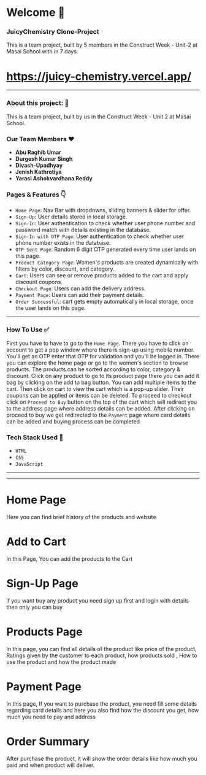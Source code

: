 # Welcome 👋


### JuicyChemistry Clone-Project

This is a team project, built by 5 members in the Construct Week - Unit-2 at Masai School with in 7 days. 

# https://juicy-chemistry.vercel.app/


---

### About this project: 🙌

 This is a team project, built by us in the Construct Week - Unit 2 at Masai School.

### Our Team Members ❤️

- **Abu Raghib Umar**
- **Durgesh Kumar Singh**
- **Divash-Upadhyay**
- **Jenish Kathrotiya**
- **Yarasi Ashokvardhana Reddy**


### Pages & Features 👇

- `Home Page`: Nav Bar with dropdowns, sliding banners & slider for offer.
- `Sign-Up`: User details stored in local storage.
- `Sign-In`: User authentication to check whether user phone number and password match with details existing in the database.
- `Sign-In with OTP Page`: User authentication to check whether user phone number exists in the database.
- `OTP Sent Page`: Random 6 digit OTP generated every time user lands on this page.
- `Product Category Page`: Women's products are created dynamically with filters by color, discount, and category.
- `Cart`: Users can see or remove products added to the cart and apply discount coupons.
- `Checkout Page`: Users can add the delivery address.
- `Payment Page`: Users can add their payment details.
- `Order Successful`: cart gets empty automatically in local storage, once the user lands on this page.

---

### How To Use ✅

First you have to have to go to the `Home Page`. There you have to click on account to get a pop window where there is sign-up using mobile number. You'll get an OTP enter that OTP for validation and you'll be logged in. There you can explore the home page or go to the women's section to browse products. The products can be sorted according to color,  category & discount. Click on any product to go to its product page there you can add it bag by clicking on the add to bag button. You can add multiple items to the cart. Then click on cart to view the cart which is a pop-up slider. Their coupons can be applied or items can be deleted. To proceed to checkout click on `Proceed to Buy` button on the top of the cart which will redirect you to the address page where address details can be added. After clicking on proceed to buy we get redirected to the `Payment` page where card details can be added and buying process can be completed

### Tech Stack Used 🔧

- `HTML`
- `CSS`
- `JavaScript`

---



---

# Home Page
Here you can find brief history of the products and website
 
    



# Add to Cart
In this Page, You can add the products to the Cart





# Sign-Up Page
if you want buy any product you need sign up first and login with details then only you can buy





# Products Page
In this page, you can find all details of the product like price of the product, Ratings given by the customer to each product, how products sold , How to use the product and how the product made



 # Payment Page
In this page, If you want to purchase the product, you need fill some details regarding card details and here you also find how the discount you get, how much you need to pay and address






# Order Summary
After purchase the product,  it will show the order details like how much you paid and when product will deliver.





